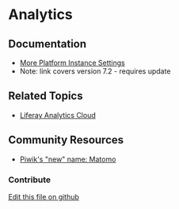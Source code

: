 # Analytics

## Documentation

* [More Platform Instance Settings](https://portal.liferay.dev/docs/7-2/user/-/knowledge_base/u/more-platform-section-instance-settings)
* Note: link covers version 7.2 - requires update

## Related Topics

* [Liferay Analytics Cloud](https://www.liferay.com/products/analytics-cloud)

## Community Resources

* [Piwik's "new" name: Matomo](https://matomo.org/)

### Contribute

[Edit this file on github](https://github.com/olafk/controlpanel-documentation-docs/blob/master/md/73en/com_liferay_configuration_admin_web_portlet_InstanceSettingsPortlet/analytics.md)
